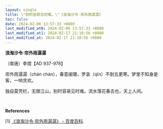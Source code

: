 ```yaml
---
layout: single
title: \"别时容易见时难。\"《浪淘沙令·帘外雨潺潺》
toc: false
date: 2024-02-06 13:57:33 +0800
last_modified_at0: 2024-02-06 13:57:33 +0800
last_modified_at1: 2024-02-17 21:10:56 +0800
last_modified_at: 2024-02-17 21:10:56 +0800
---
```


**浪淘沙令·帘外雨潺潺**

（南唐）李煜【AD 937-978】

帘外雨潺潺（chán chán），春意阑珊，罗衾（qīn）不耐五更寒。梦里不知身是客，一响贪欢。

独自莫凭栏，无限江山，别时容易见时难。流水落花春去也，天上人间。

<br>

**References**

[1] [《浪淘沙令·帘外雨潺潺》 - 百度百科](https://baike.baidu.com/item/%E6%B5%AA%E6%B7%98%E6%B2%99%E4%BB%A4%C2%B7%E5%B8%98%E5%A4%96%E9%9B%A8%E6%BD%BA%E6%BD%BA/9601524).